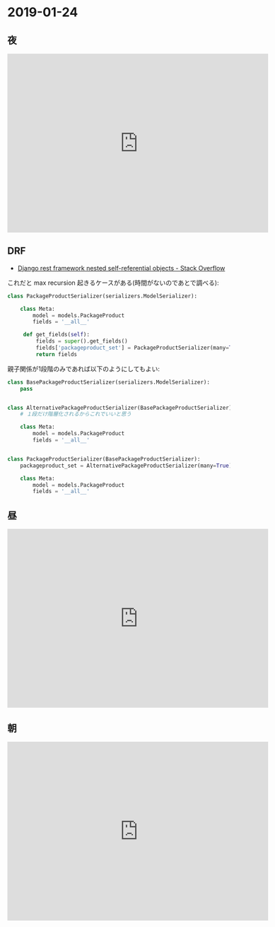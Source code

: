 # 2019-01-24

## 夜

<iframe height='405' width='590' frameborder='0' allowtransparency='true' scrolling='no' src='https://www.strava.com/activities/2100418572/embed/5dc20838fe8b56965aba1254082682df8b82e159'></iframe>

## DRF

- [Django rest framework nested self-referential objects - Stack Overflow](https://stackoverflow.com/questions/13376894/django-rest-framework-nested-self-referential-objects)

これだと max recursion 起きるケースがある(時間がないのであとで調べる):

~~~py
class PackageProductSerializer(serializers.ModelSerializer):

    class Meta:
        model = models.PackageProduct
        fields = '__all__'

     def get_fields(self):
         fields = super().get_fields()
         fields['packageproduct_set'] = PackageProductSerializer(many=True)
         return fields
~~~

親子関係が1段階のみであれば以下のようにしてもよい:

~~~py
class BasePackageProductSerializer(serializers.ModelSerializer):
    pass


class AlternativePackageProductSerializer(BasePackageProductSerializer):
    # １段だけ階層化されるからこれでいいと思う

    class Meta:
        model = models.PackageProduct
        fields = '__all__'


class PackageProductSerializer(BasePackageProductSerializer):
    packageproduct_set = AlternativePackageProductSerializer(many=True)

    class Meta:
        model = models.PackageProduct
        fields = '__all__'
~~~

## 昼

<iframe height='405' width='590' frameborder='0' allowtransparency='true' scrolling='no' src='https://www.strava.com/activities/2099495200/embed/1d02dc2a7f19ba115875080014a52b182726598d'></iframe>

## 朝

<iframe height='405' width='590' frameborder='0' allowtransparency='true' scrolling='no' src='https://www.strava.com/activities/2099227687/embed/4e010705a7a54be59c17575ddfc8215c9066d224'></iframe>